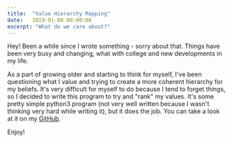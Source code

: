 ```yaml
---
title:  "Value Hierarchy Mapping"
date:   2019-01-08 00:00:00
excerpt: "What do we care about?"
---
```


Hey! Been a while since I wrote something - sorry about that. Things have been very busy and changing, what with college and new developments in my life.

As a part of growing older and starting to think for myself, I've been questioning what I value and trying to create a more coherent hierarchy for my beliefs. It's very difficult for myself to do because I tend to forget things, so I decided to write this program to try and "rank" my values. It's some pretty simple python3 program (not very well written because I wasn't thinking very hard while writing it), but it does the job. You can take a look at it on my [GitHub](https://github.com/steampunc/toy-box/tree/master/value-plotter).


Enjoy!

